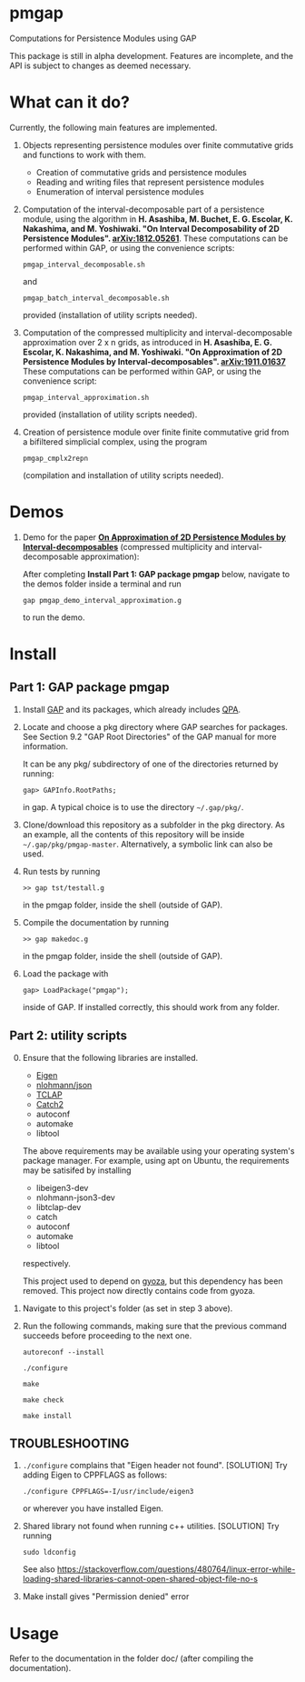 # pmgap
Computations for Persistence Modules using GAP

This package is still in alpha development. 
Features are incomplete, and the API is subject to changes as deemed necessary.

# What can it do?

Currently, the following main features are implemented.

1. Objects representing persistence modules over finite commutative grids and functions to work with them. 
   * Creation of commutative grids and persistence modules
   * Reading and writing files that represent persistence modules
   * Enumeration of interval persistence modules
   
2. Computation of the interval-decomposable part of a persistence module, using the algorithm in **H. Asashiba, M. Buchet, E. G. Escolar, K. Nakashima, and M. Yoshiwaki. "On Interval Decomposability of 2D Persistence Modules". [arXiv:1812.05261](https://arxiv.org/abs/1812.05261)**. 
   These computations can be performed within GAP, or using the convenience scripts:
   ```
   pmgap_interval_decomposable.sh
   ```
   and
   ```
   pmgap_batch_interval_decomposable.sh
   ```
   provided (installation of utility scripts needed).

3. Computation of the compressed multiplicity and interval-decomposable approximation over 2 x n grids, as introduced in **H. Asashiba, E. G. Escolar, K. Nakashima, and M. Yoshiwaki. "On Approximation of 2D Persistence Modules by Interval-decomposables". [arXiv:1911.01637](https://arxiv.org/abs/1911.01637)**
   These computations can be performed within GAP, or using the convenience script:
   ```
   pmgap_interval_approximation.sh
   ``` 
   provided (installation of utility scripts needed).
   
4. Creation of persistence module over finite finite commutative grid from a bifiltered simplicial complex, using the program
   ```
   pmgap_cmplx2repn
   ```
   (compilation and installation of utility scripts needed).
   
# Demos 
1. Demo for the paper **[On Approximation of 2D Persistence Modules by Interval-decomposables](https://arxiv.org/abs/1911.01637)** (compressed multiplicity and interval-decomposable approximation):

    After completing **Install Part 1: GAP package pmgap** below, navigate to the demos folder inside a terminal and run
    ```
    gap pmgap_demo_interval_approximation.g
    ```
    to run the demo.


# Install

## Part 1: GAP package pmgap

1. Install [GAP](https://www.gap-system.org/) and its packages, which already includes [QPA](https://www.gap-system.org/Packages/qpa.html).

2. Locate and choose a pkg directory where GAP searches for packages. See 
   Section 9.2 "GAP Root Directories" of the GAP manual for more information.
   
   It can be any pkg/ subdirectory of one of the directories returned by running:
   ```
   gap> GAPInfo.RootPaths;
   ```
   in gap. A typical choice is to use the directory `~/.gap/pkg/`.
   
3. Clone/download this repository as a subfolder in the pkg directory. 
   As an example, all the contents of this repository will be inside `~/.gap/pkg/pmgap-master`.
   Alternatively, a symbolic link can also be used.

4. Run tests by running
   ```
   >> gap tst/testall.g
   ```
   in the pmgap folder, inside the shell (outside of GAP).
   
5. Compile the documentation by running
   ```
   >> gap makedoc.g
   ```
   in the pmgap folder, inside the shell (outside of GAP).
   
6. Load the package with
   ```
   gap> LoadPackage("pmgap");
   ```
   inside of GAP. If installed correctly, this should work from any folder.

## Part 2: utility scripts

0. Ensure that the following libraries are installed.

    - [Eigen](http://eigen.tuxfamily.org/index.php?title=Main_Page)
    - [nlohmann/json](https://github.com/nlohmann/json)
    - [TCLAP](http://tclap.sourceforge.net/)
    - [Catch2](https://github.com/catchorg/Catch2)
    - autoconf
    - automake
    - libtool
    
    The above requirements may be available using your operating system's package manager. For example, using apt on Ubuntu, the requirements may be satisifed by installing
    
    - libeigen3-dev
    - nlohmann-json3-dev
    - libtclap-dev
    - catch
    - autoconf
    - automake
    - libtool
    
    respectively. 
    
    This project used to depend on [gyoza](https://bitbucket.org/remere/gyoza/src/master/), but this dependency has been removed. This project now directly contains code from gyoza.


1. Navigate to this project's folder (as set in step 3 above).

2. Run the following commands, making sure that the previous command succeeds before proceeding to the next one.
   ```
   autoreconf --install
   ```
   ```
   ./configure
   ```
   ```
   make
   ```
   ```
   make check
   ```
   ```
   make install
   ```


## TROUBLESHOOTING

1. `./configure` complains that "Eigen header not found".
    [SOLUTION] Try adding Eigen to CPPFLAGS as follows: 
    ```
    ./configure CPPFLAGS=-I/usr/include/eigen3
    ```
    or wherever you have installed Eigen.

2. Shared library not found when running c++ utilities.
   [SOLUTION] Try running
   ```
   sudo ldconfig
   ```
   See also https://stackoverflow.com/questions/480764/linux-error-while-loading-shared-libraries-cannot-open-shared-object-file-no-s
   
3. Make install gives "Permission denied" error

# Usage
Refer to the documentation in the folder doc/ (after compiling the documentation).
